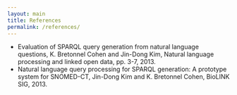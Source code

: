 ```yaml
---
layout: main
title: References
permalink: /references/
---
```


* Evaluation of SPARQL query generation from natural language questions, K. Bretonnel Cohen and Jin-Dong Kim, Natural language processing and linked open data, pp. 3-7, 2013.
* Natural language query processing for SPARQL generation: A prototype system for SNOMED-CT, Jin-Dong Kim and K. Bretonnel Cohen, BioLINK SIG, 2013.
